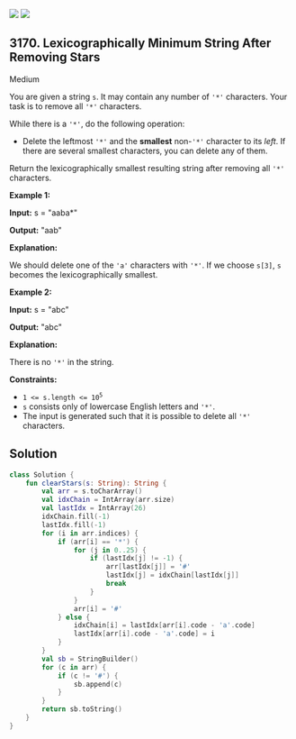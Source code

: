 [![](https://img.shields.io/github/stars/javadev/LeetCode-in-Kotlin?label=Stars&style=flat-square)](https://github.com/javadev/LeetCode-in-Kotlin)
[![](https://img.shields.io/github/forks/javadev/LeetCode-in-Kotlin?label=Fork%20me%20on%20GitHub%20&style=flat-square)](https://github.com/javadev/LeetCode-in-Kotlin/fork)

## 3170\. Lexicographically Minimum String After Removing Stars

Medium

You are given a string `s`. It may contain any number of `'*'` characters. Your task is to remove all `'*'` characters.

While there is a `'*'`, do the following operation:

*   Delete the leftmost `'*'` and the **smallest** non-`'*'` character to its _left_. If there are several smallest characters, you can delete any of them.

Return the lexicographically smallest resulting string after removing all `'*'` characters.

**Example 1:**

**Input:** s = "aaba\*"

**Output:** "aab"

**Explanation:**

We should delete one of the `'a'` characters with `'*'`. If we choose `s[3]`, `s` becomes the lexicographically smallest.

**Example 2:**

**Input:** s = "abc"

**Output:** "abc"

**Explanation:**

There is no `'*'` in the string.

**Constraints:**

*   <code>1 <= s.length <= 10<sup>5</sup></code>
*   `s` consists only of lowercase English letters and `'*'`.
*   The input is generated such that it is possible to delete all `'*'` characters.

## Solution

```kotlin
class Solution {
    fun clearStars(s: String): String {
        val arr = s.toCharArray()
        val idxChain = IntArray(arr.size)
        val lastIdx = IntArray(26)
        idxChain.fill(-1)
        lastIdx.fill(-1)
        for (i in arr.indices) {
            if (arr[i] == '*') {
                for (j in 0..25) {
                    if (lastIdx[j] != -1) {
                        arr[lastIdx[j]] = '#'
                        lastIdx[j] = idxChain[lastIdx[j]]
                        break
                    }
                }
                arr[i] = '#'
            } else {
                idxChain[i] = lastIdx[arr[i].code - 'a'.code]
                lastIdx[arr[i].code - 'a'.code] = i
            }
        }
        val sb = StringBuilder()
        for (c in arr) {
            if (c != '#') {
                sb.append(c)
            }
        }
        return sb.toString()
    }
}
```